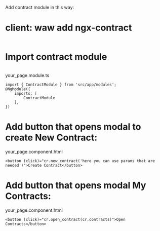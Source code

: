 Add contract module in this way:
# client: waw add ngx-contract
```
```
# Import contract module 
```
```
your_page.module.ts
```
import { ContractModule } from 'src/app/modules';
@NgModule({
	imports: [
		ContractModule
	],
})
```
# Add button that opens modal to create New Contract:
your_page.component.html
```
<button (click)="cr.new_contract('here you can use params that are needed')">Create Contract</button>
```
# Add button that opens modal My Contracts:
your_page.component.html
```
<button (click)="cr.open_contract(cr.contracts)">Open Contracts</button>
